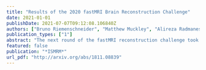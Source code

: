 ```yaml
---
title: "Results of the 2020 fastMRI Brain Reconstruction Challenge"
date: 2021-01-01
publishDate: 2021-07-07T09:12:08.106840Z
authors: ["Bruno Riemenschneider", "Matthew Muckley", "Alireza Radmanesh", "Sunwoo Kim", "Geunu Jeong", "Jingyu Ko", "Yohan Jun", "Hyungseob Shin", "Dosik Hwang", "Mahmoud Mostapha", "Simon Arberet", "Dominik Nickel", "Zaccharie Ramzi", "Philippe Ciuciu", "Jean Luc Starck", "Jonas Teuwen", "Dimitrios Karkalousos", "Chaoping Zhang", "Anuroop Sriram", "Zhengnan Huang", "Nafissa Yakubova", "Yvonne W. Lui", "Florian Knoll"]
publication_types: ["1"]
abstract: "The next round of the fastMRI reconstruction challenge took place, this time using anatomical brain data. Submissions were ranked by SSIM and resulting finalists again by 6 radiologists. We observed the cases with clear SSIM separation achieving the highest radiologists' rankings, in particular the winning reconstructions. Most 4x track reconstructions exhibit desirable image quality, with some exceptions that show anatomy-like hallucinations. Radiologist sentiment decreased for the 8x and Transfer tracks, indicating that these may require further investigation."
featured: false
publication: "*ISMRM*"
url_pdf: "http://arxiv.org/abs/1811.08839"
---
```


